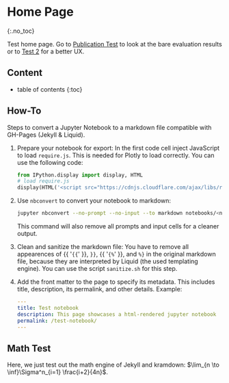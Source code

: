 # Home Page
{:.no_toc}

Test home page.
Go to [Publication Test](./Publication-Test.html) to look at the bare evaluation results or to [Test 2](./notebooks/Test2.html) for a better UX.

## Content

- table of contents
{:toc}

## How-To

Steps to convert a Jupyter Notebook to a markdown file compatible with GH-Pages (Jekyll & Liquid).

1. Prepare your notebook for export:
   In the first code cell inject JavaScript to load `require.js`.
   This is needed for Plotly to load correctly.
   You can use the following code:

   ```python
   from IPython.display import display, HTML
   # load require.js
   display(HTML('<script src="https://cdnjs.cloudflare.com/ajax/libs/require.js/2.1.10/require.min.js"></script>'))
   ```

2. Use `nbconvert` to convert your notebook to markdown:

   ```bash
   jupyter nbconvert --no-prompt --no-input --to markdown notebooks/<notebook>.ipynb
   ```

   This command will also remove all prompts and input cells for a cleaner output.

3. Clean and sanitize the markdown file:
   You have to remove all appearences of {{ '`{{`' }}, `}}`, {{ '`{%`' }}, and `%}` in the original markdown file, because they are
   interpreted by Liquid (the used templating engine).
   You can use the script `sanitize.sh` for this step.

4. Add the front matter to the page to specify its metadata.
   This includes title, description, its permalink, and other details.
   Example:

   ```yaml
   ---
   title: Test notebook
   description: This page showcases a html-rendered jupyter notebook
   permalink: /test-notebook/
   ---
   ```

## Math Test

Here, we just test out the math engine of Jekyll and kramdown: $\lim_{n \to \inf}\Sigma^n_{i=1} \frac{i+2}{4n}$.
